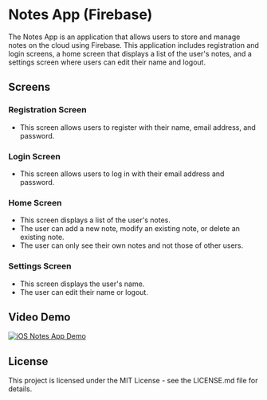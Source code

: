 # Notes App (Firebase)

The Notes App is an application that allows users to store and manage notes on the cloud using Firebase. This application includes registration and login screens, a home screen that displays a list of the user's notes, and a settings screen where users can edit their name and logout.

## Screens

### Registration Screen

- This screen allows users to register with their name, email address, and password.

### Login Screen

- This screen allows users to log in with their email address and password.

### Home Screen

- This screen displays a list of the user's notes.
- The user can add a new note, modify an existing note, or delete an existing note.
- The user can only see their own notes and not those of other users.

### Settings Screen

- This screen displays the user's name.
- The user can edit their name or logout.

## Video Demo
[![iOS Notes App Demo](https://img.youtube.com/vi/PQYJV-dQ1zI/maxresdefault.jpg)](https://youtu.be/PQYJV-dQ1zI)

## License

This project is licensed under the MIT License - see the LICENSE.md file for details.
